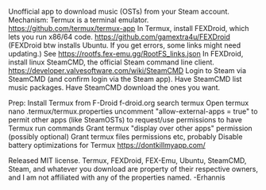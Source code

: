 Unofficial app to download music (OSTs) from your Steam account.
Mechanism:
Termux is a terminal emulator.
  https://github.com/termux/termux-app
In Termux, install FEXDroid, which lets you run x86/64 code.
  https://github.com/gamextra4u/FEXDroid
(FEXDroid btw installs Ubuntu.  If you get errors, some links might need updating.)
  See https://rootfs.fex-emu.gg/RootFS_links.json
In FEXDroid, install linux SteamCMD, the official Steam command line client.
  https://developer.valvesoftware.com/wiki/SteamCMD
Login to Steam via SteamCMD (and confirm login via the Steam app).
Have SteamCMD list music packages.
Have SteamCMD download the ones you want.

Prep:
Install Termux from F-Droid
  f-droid.org
  search termux
Open termux
  nano .termux/termux.properties
  uncomment "allow-external-apps = true" to permit other apps (like SteamOSTs) to request/use permissions to have Termux run commands
Grant termux "display over other apps" permission (possibly optional)
Grant termux files permissions etc, probably
Disable battery optimizations for Termux
  https://dontkillmyapp.com/


Released MIT license.  Termux, FEXDroid, FEX-Emu, Ubuntu, SteamCMD, Steam, and whatever you download are property of their respective owners, and I am not affiliated with any of the properties named.
-Erhannis